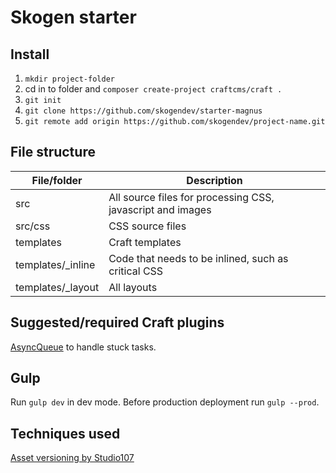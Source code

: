 # Skogen starter
## Install
1) `mkdir project-folder`
2) cd in to folder and `composer create-project craftcms/craft .`
3) `git init`
4) `git clone https://github.com/skogendev/starter-magnus`
5) `git remote add origin https://github.com/skogendev/project-name.git`

## File structure
File/folder|Description
--- | ---
src | All source files for processing CSS, javascript and images
src/css | CSS source files
templates | Craft templates
templates/_inline | Code that needs to be inlined, such as critical CSS
templates/_layout | All layouts

## Suggested/required Craft plugins
[AsyncQueue](https://github.com/ostark/craft-async-queue) to handle stuck tasks.

## Gulp
Run `gulp dev` in dev mode. Before production deployment run `gulp --prod`.

## Techniques used
[Asset versioning by Studio107](https://nystudio107.com/blog/simple-static-asset-versioning)
